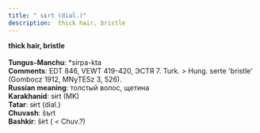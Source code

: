 ```yaml
---
title: " sɨrt (dial.)"
description:  thick hair, bristle
---
```

<p data-pagefind-weight="0.5">
<strong> thick hair, bristle</strong><br><br>
<strong>Tungus-Manchu</strong>:  *sirpa-kta<br>
<strong>Comments</strong>:  EDT 846, VEWT 419-420, ЭСТЯ 7. Turk. > Hung. serte 'bristle' (Gombocz 1912, MNyTESz 3, 526).<br>
<strong>Russian meaning</strong>:  толстый волос, щетина<br>
<strong>Karakhanid</strong>:  sɨrt (MK)<br>
<strong>Tatar</strong>:  sɨrt (dial.)<br>
<strong>Chuvash</strong>:  šъrt<br>
<strong>Bashkir</strong>:  šɨrt ( < Chuv.?)<br>

</p>
